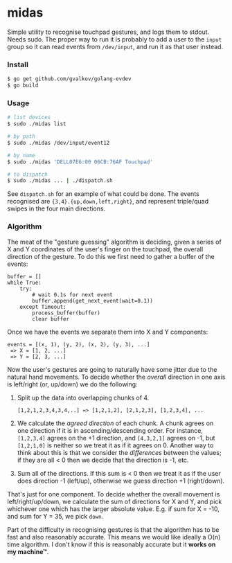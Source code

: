 # midas

Simple utility to recognise touchpad gestures, and logs them to stdout.
Needs sudo. The proper way to run it is probably to add a user to the
`input` group so it can read events from `/dev/input`, and run it as
that user instead.

### Install

```sh
$ go get github.com/gvalkov/golang-evdev
$ go build
```

### Usage

```sh
# list devices
$ sudo ./midas list

# by path
$ sudo ./midas /dev/input/event12

# by name
$ sudo ./midas 'DELL07E6:00 06CB:76AF Touchpad'

# to dispatch
$ sudo ./midas ... | ./dispatch.sh
```

See `dispatch.sh` for an example of what could be done. The events recognised
are `{3,4}.{up,down,left,right}`, and represent triple/quad swipes in the four
main directions.

### Algorithm

The meat of the "gesture guessing" algorithm is deciding, given a series of X and Y
coordinates of the user's finger on the touchpad, the overall direction of the gesture.
To do this we first need to gather a buffer of the events:

```
buffer = []
while True:
    try:
        # wait 0.1s for next event
        buffer.append(get_next_event(wait=0.1))
    except Timeout:
        process_buffer(buffer)
        clear buffer
```

Once we have the events we separate them into X and Y components:

```
events = [(x, 1), (y, 2), (x, 2), (y, 3), ...]
 => X = [1, 2, ...]
 => Y = [2, 3, ...]
```

Now the user's gestures are going to naturally have some jitter due to the natural hand
movements. To decide whether the _overall_ direction in one axis is left/right (or, up/down)
we do the following:

1. Split up the data into overlapping chunks of 4.

   ```
   [1,2,1,2,3,4,3,4,..] => [1,2,1,2], [2,1,2,3], [1,2,3,4], ...
   ```

2. We calculate the _agreed direction_ of each chunk. A chunk agrees on one direction if it is
   in ascending/descending order. For instance, `[1,2,3,4]` agrees on the +1 direction, and
   `[4,3,2,1]` agrees on -1, but `[1,2,1,0]` is neither so we treat it as if it agrees on 0.
   Another way to think about this is that we consider the _differences_ between the values;
   if they are all < 0 then we decide that the direction is -1, etc.

3. Sum all of the directions. If this sum is < 0 then we treat it as
   if the user does direction -1 (left/up), otherwise we guess direction
   +1 (right/down).

That's just for one component. To decide whether the overall movement is left/right/up/down,
we calculate the sum of directions for X and Y, and pick whichever one which has the larger
absolute value. E.g. if sum for X = -10, and sum for Y = 35, we pick `down`.

Part of the difficulty in recognising gestures is that the algorithm has to be fast and
also reasonably accurate. This means we would like ideally a O(n) time algorithm. I don't
know if this is reasonably accurate but it **works on my machine™**.
